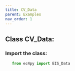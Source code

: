 ```yaml
---
title: CV_Data
parent: Examples
nav_order: 1
---
```

 
## Class CV_Data:
### Import the class:

```python
   from ec4py import EIS_Data
```
